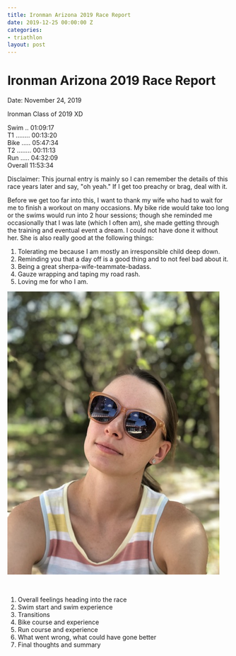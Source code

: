 ```yaml
---
title: Ironman Arizona 2019 Race Report
date: 2019-12-25 00:00:00 Z
categories:
- triathlon
layout: post
---
```


# Ironman Arizona 2019 Race Report

Date: November 24, 2019

Ironman Class of 2019 XD

Swim .. 01:09:17<br>T1 …….. 00:13:20<br>Bike ….. 05:47:34<br>T2 …….. 00:11:13<br>Run ….. 04:32:09<br>Overall 11:53:34

Disclaimer: This journal entry is mainly so I can remember the details of this race years later and say, "oh yeah." If I get too preachy or brag, deal with it.

Before we get too far into this, I want to thank my wife who had to wait for me to finish a workout on many occasions. My bike ride would take too long or the swims would run into 2 hour sessions; though she reminded me occasionally that I was late (which I often am), she made getting through the training and eventual event a dream. I could not have done it without her. She is also really good at the following things:

1. Tolerating me because I am mostly an irresponsible child deep down.
2. Reminding you that a day off is a good thing and to not feel bad about it.
3. Being a great sherpa-wife-teammate-badass.
4. Gauze wrapping and taping my road rash.
5. Loving me for who I am.

![Cassandra Hensarling](/uploads/IMG_2210.jpeg "Awesome Person")

&nbsp;

1. Overall feelings heading into the race
2. Swim start and swim experience
3. Transitions
4. Bike course and experience
5. Run course and experience
6. What went wrong, what could have gone better
7. Final thoughts and summary